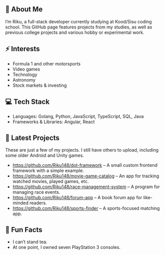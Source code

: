 
## 👋 About Me 

I’m Riku, a full-stack developer currently studying at Kood/Sisu coding school. This GitHub page features projects from my studies, as well as previous college projects and various hobby or experimental work.

## ⚡ Interests
- Formula 1 and other motorsports
- Video games
- Technology
- Astronomy
- Stock markets & investing

## 💻 Tech Stack
- Languages: Golang, Python, JavaScript, TypeScript, SQL, Java
- Frameworks & Libraries: Angular, React
  
## 🌱 Latest Projects
These are just a few of my projects. I still have others to upload, including some older Android and Unity games.
- https://github.com/Riku148/dot-framework – A small custom frontend framework with a simple example.
- https://github.com/Riku148/movie-game-catalog – An app for tracking watched movies, played games, etc.
- https://github.com/Riku148/race-management-system – A program for managing race events.
- https://github.com/Riku148/forum-app – A book forum app for like-minded readers.
- https://github.com/Riku148/sports-finder – A sports-focused matching app.
<!--
- 💞️ I’m looking to collaborate on ...
- 📫 How to reach me ...
- 😄 Pronouns: ...
-->
## 👀 Fun Facts
- I can’t stand tea.
- At one point, I owned seven PlayStation 3 consoles.

<!---
Riku148/Riku148 is a ✨ special ✨ repository because its `README.md` (this file) appears on your GitHub profile.
You can click the Preview link to take a look at your changes.
--->
